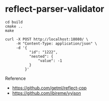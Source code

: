 # reflect-parser-validator

```
cd build
cmake ..
make

curl -X POST http://localhost:18080/ \
     -H "Content-Type: application/json" \
     -d '{
           "id": "1222",   
           "nested": {
               "value": -1
           }
         }'
```
Reference
- https://github.com/getml/reflect-cpp
- https://github.com/ibireme/yyjson

